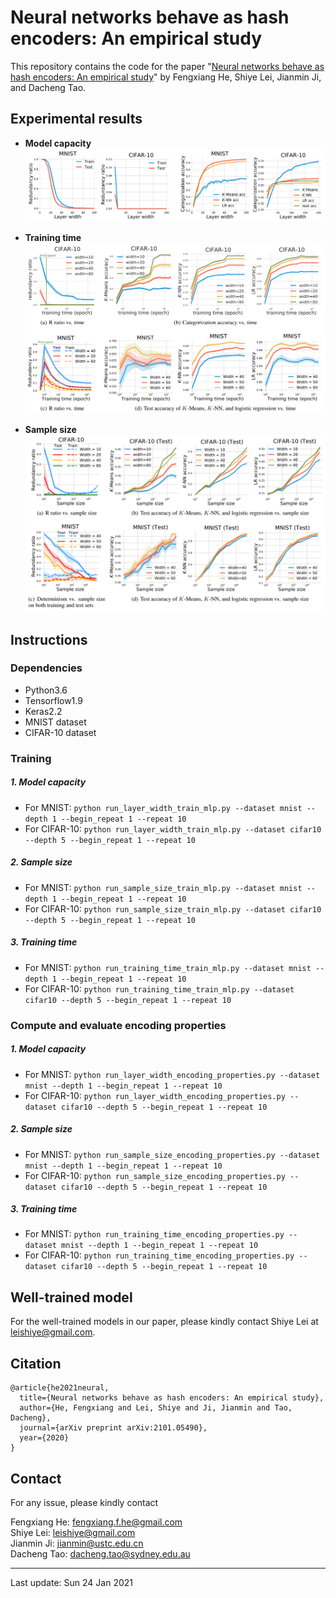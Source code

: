 # Neural networks behave as hash encoders: An empirical study
This repository contains the code for the paper "[Neural networks behave as hash encoders: An empirical study](http://arxiv.org/abs/2101.05490)" by Fengxiang He, Shiye Lei, Jianmin Ji, and Dacheng Tao.

## Experimental results
- **Model capacity**
![model_capacity](figure/model_compacity.png)

- **Training time**
![training_time](figure/training_time.png)

- **Sample size**
![sample_size](figure/sample_size.png)

## Instructions
### Dependencies
- Python3.6
- Tensorflow1.9
- Keras2.2
- MNIST dataset
- CIFAR-10 dataset

### Training
##### 1. Model capacity
- For MNIST: `python run_layer_width_train_mlp.py --dataset mnist --depth 1 --begin_repeat 1 --repeat 10`
- For CIFAR-10: `python run_layer_width_train_mlp.py --dataset cifar10 --depth 5 --begin_repeat 1 --repeat 10`

##### 2. Sample size
- For MNIST: `python run_sample_size_train_mlp.py --dataset mnist --depth 1 --begin_repeat 1 --repeat 10`
- For CIFAR-10: `python run_sample_size_train_mlp.py --dataset cifar10 --depth 5 --begin_repeat 1 --repeat 10`

##### 3. Training time
- For MNIST: `python run_training_time_train_mlp.py --dataset mnist --depth 1 --begin_repeat 1 --repeat 10`
- For CIFAR-10: `python run_training_time_train_mlp.py --dataset cifar10 --depth 5 --begin_repeat 1 --repeat 10`

### Compute and evaluate encoding properties
##### 1. Model capacity
- For MNIST: `python run_layer_width_encoding_properties.py --dataset mnist --depth 1 --begin_repeat 1 --repeat 10`
- For CIFAR-10: `python run_layer_width_encoding_properties.py --dataset cifar10 --depth 5 --begin_repeat 1 --repeat 10`

##### 2. Sample size
- For MNIST: `python run_sample_size_encoding_properties.py --dataset mnist --depth 1 --begin_repeat 1 --repeat 10`
- For CIFAR-10: `python run_sample_size_encoding_properties.py --dataset cifar10 --depth 5 --begin_repeat 1 --repeat 10`

##### 3. Training time
- For MNIST: `python run_training_time_encoding_properties.py --dataset mnist --depth 1 --begin_repeat 1 --repeat 10`
- For CIFAR-10: `python run_training_time_encoding_properties.py --dataset cifar10 --depth 5 --begin_repeat 1 --repeat 10`

## Well-trained model

For the well-trained models in our paper, please kindly contact Shiye Lei at [leishiye@gmail.com](mailto:leishiye@gmail.com).

## Citation
```
@article{he2021neural,
  title={Neural networks behave as hash encoders: An empirical study},
  author={He, Fengxiang and Lei, Shiye and Ji, Jianmin and Tao, Dacheng},
  journal={arXiv preprint arXiv:2101.05490},
  year={2020}
}
```

## Contact

For any issue, please kindly contact

Fengxiang He: [fengxiang.f.he@gmail.com](mailto:fengxiang.f.he@gmail.com)  
Shiye Lei: [leishiye@gmail.com](mailto:leishiye@gmail.com)  
Jianmin Ji: [jianmin@ustc.edu.cn](mailto:jianmin@ustc.edu.cn)  
Dacheng Tao: [dacheng.tao@sydney.edu.au](mailto:dacheng.tao@sydney.edu.au)

---

Last update: Sun 24 Jan 2021
